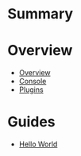 # Summary

# Overview
- [Overview](./1_overview.md)
- [Console](./2_console.md)
- [Plugins](./3_plugins.md)

# Guides
- [Hello World](./4_hello_world.md)
